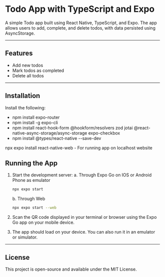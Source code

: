 # Todo App with TypeScript and Expo

A simple Todo app built using React Native, TypeScript, and Expo. The app allows users to add, complete, and delete todos, with data persisted using AsyncStorage.

---

## Features
- Add new todos
- Mark todos as completed
- Delete all todos

---

## Installation
Install the following:
- npm install expo-router
- npm install -g expo-cli
- npm install react-hook-form @hookform/resolvers zod jotai @react-native-async-storage/async-storage expo-checkbox
- npm install @types/react-native --save-dev

npx expo install react-native-web - For running app on localhost website

## Running the App

1. Start the development server:
      a. Through Expo Go on IOS or Android Phone as emulator
   ```bash
   npx expo start
   ```
      b. Through Web
      ```bash
   npx expo start --web
   ```
2. Scan the QR code displayed in your terminal or browser using the Expo Go app on your mobile device.

3. The app should load on your device. You can also run it in an emulator or simulator.

---

## License
This project is open-source and available under the MIT License.
